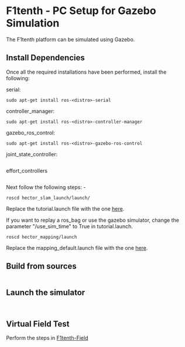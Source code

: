 # F1tenth - PC Setup for Gazebo Simulation

The F1tenth platform can be simulated using Gazebo. 

## Install Dependencies

Once all the required installations have been performed, install the following:

serial:

``` 
sudo apt-get install ros-<distro>-serial
```
controller_manager:

``` 
sudo apt-get install ros-<distro>-controller-manager
```
gazebo_ros_control:

``` 
sudo apt-get install ros-<distro>-gazebo-ros-control
```
joint_state_controller:

``` sudo apt-get install ros-<distro>-joint-state-controller 
```
effort_controllers

``` sudo apt-get install ros-<distro>-effort-controllers
```

Next follow the following steps: -

``` 
roscd hector_slam_launch/launch/
```

Replace the tutorial.launch file with the one [here](https://github.com/BU-DEPEND-Lab/Racecar/tree/master/F1tenth-Simulation/launch_files).

If you want to replay a ros_bag or use the gazebo simulator, change the parameter "/use_sim_time" to True in tutorial.launch.

```
roscd hector_mapping/launch
```

Replace the mapping_default.launch file with the one [here](https://github.com/BU-DEPEND-Lab/Racecar/tree/master/F1tenth-Simulation/launch_files).

## Build from sources 
``` cd ~/racecar && catkin_make
```

## Launch the simulator 
``` source ~/catkin_ws/devel/setup.bash 
```
``` roslaunch racecar_gazebo racecar.launch
```
	 
## Virtual Field Test

Perform the steps in [F1tenth-Field](https://github.com/BU-DEPEND-Lab/Racecar/tree/master/F1tenth-Field)
